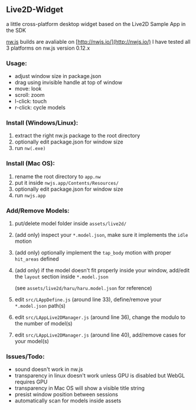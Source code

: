 ## Live2D-Widget
a little cross-platform desktop widget based on the Live2D Sample App in the SDK

[nw.js](https://github.com/nwjs/nw.js) builds are avaliable on [http://nwjs.io/](http://nwjs.io/)
I have tested all 3 platforms on nw.js version 0.12.x

### Usage:
* adjust window size in package.json
* drag using invisible handle at top of window
* move: look
* scroll: zoom
* l-click: touch
* r-click: cycle models

### Install (Windows/Linux):
1. extract the right nw.js package to the root directory
2. optionally edit package.json for window size
3. run `nw(.exe)`

### Install (Mac OS):
1. rename the root directory to `app.nw`
2. put it inside `nwjs.app/Contents/Resources/`
3. optionally edit package.json for window size
4. run `nwjs.app`

### Add/Remove Models:
1. put/delete model folder inside `assets/live2d/`
2. (add only) inspect your `*.model.json`, make sure it implements the `idle` motion
3. (add only) optionally implement the `tap_body` motion with proper `hit_areas` defined
4. (add only) if the model doesn't fit properly inside your window, add/edit the `layout` section inside `*.model.json`

   (see `assets/live2d/haru/haru.model.json` for reference)
5. edit `src/LAppDefine.js` (around line 33), define/remove your `*.model.json` path(s)
6. edit `src/LAppLive2DManager.js` (around line 36), change the modulo to the number of model(s)
7. edit `src/LAppLive2DManager.js` (around line 40), add/remove cases for your model(s)

### Issues/Todo:
* sound doesn't work in nw.js
* transparency in linux doesn't work unless GPU is disabled but WebGL requires GPU
* transparency in Mac OS will show a visible title string
* presist window position between sessions
* automatically scan for models inside assets
